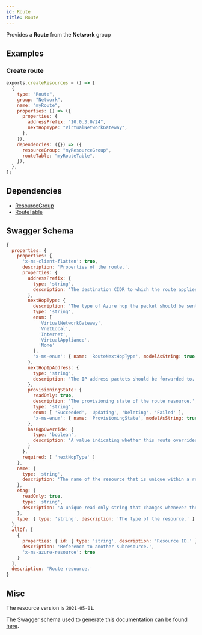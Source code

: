 ```yaml
---
id: Route
title: Route
---
```

Provides a **Route** from the **Network** group
## Examples
### Create route
```js
exports.createResources = () => [
  {
    type: "Route",
    group: "Network",
    name: "myRoute",
    properties: () => ({
      properties: {
        addressPrefix: "10.0.3.0/24",
        nextHopType: "VirtualNetworkGateway",
      },
    }),
    dependencies: ({}) => ({
      resourceGroup: "myResourceGroup",
      routeTable: "myRouteTable",
    }),
  },
];

```
## Dependencies
- [ResourceGroup](../Resources/ResourceGroup.md)
- [RouteTable](../Network/RouteTable.md)
## Swagger Schema
```js
{
  properties: {
    properties: {
      'x-ms-client-flatten': true,
      description: 'Properties of the route.',
      properties: {
        addressPrefix: {
          type: 'string',
          description: 'The destination CIDR to which the route applies.'
        },
        nextHopType: {
          description: 'The type of Azure hop the packet should be sent to.',
          type: 'string',
          enum: [
            'VirtualNetworkGateway',
            'VnetLocal',
            'Internet',
            'VirtualAppliance',
            'None'
          ],
          'x-ms-enum': { name: 'RouteNextHopType', modelAsString: true }
        },
        nextHopIpAddress: {
          type: 'string',
          description: 'The IP address packets should be forwarded to. Next hop values are only allowed in routes where the next hop type is VirtualAppliance.'
        },
        provisioningState: {
          readOnly: true,
          description: 'The provisioning state of the route resource.',
          type: 'string',
          enum: [ 'Succeeded', 'Updating', 'Deleting', 'Failed' ],
          'x-ms-enum': { name: 'ProvisioningState', modelAsString: true }
        },
        hasBgpOverride: {
          type: 'boolean',
          description: 'A value indicating whether this route overrides overlapping BGP routes regardless of LPM.'
        }
      },
      required: [ 'nextHopType' ]
    },
    name: {
      type: 'string',
      description: 'The name of the resource that is unique within a resource group. This name can be used to access the resource.'
    },
    etag: {
      readOnly: true,
      type: 'string',
      description: 'A unique read-only string that changes whenever the resource is updated.'
    },
    type: { type: 'string', description: 'The type of the resource.' }
  },
  allOf: [
    {
      properties: { id: { type: 'string', description: 'Resource ID.' } },
      description: 'Reference to another subresource.',
      'x-ms-azure-resource': true
    }
  ],
  description: 'Route resource.'
}
```
## Misc
The resource version is `2021-05-01`.

The Swagger schema used to generate this documentation can be found [here](https://github.com/Azure/azure-rest-api-specs/tree/main/specification/network/resource-manager/Microsoft.Network/stable/2021-05-01/routeTable.json).
